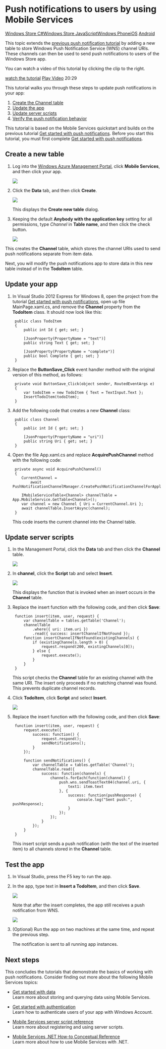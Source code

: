 <properties linkid="develop-mobile-tutorials-push-notifications-to-users-dotnet" writer="glenga" urlDisplayName="Push Notifications to Users" pageTitle="Push Notifications to app users - Windows Azure Mobile Services" title="Push Notifications to app users - Windows Azure Mobile Services" metaKeywords="" description="Learn how to push notifications to app users in Windows Store apps that use Windows Azure Mobile Services." metaCanonical="" disqusComments="1" umbracoNaviHide="1" />



# Push notifications to users by using Mobile Services

<div class="dev-center-tutorial-selector sublanding"><a href="/en-us/develop/mobile/tutorials/push-notifications-to-users-dotnet" title="Windows Store C#" class="current">Windows Store C#</a><a href="/en-us/develop/mobile/tutorials/push-notifications-to-users-js" title="Windows Store JavaScript">Windows Store JavaScript</a><a href="/en-us/develop/mobile/tutorials/push-notifications-to-users-wp8" title="Windows Phone">Windows Phone</a><a href="/en-us/develop/mobile/tutorials/push-notifications-to-users-ios" title="iOS">iOS</a>
	<a href="/en-us/develop/mobile/tutorials/push-notifications-to-users-android" title="Android">Android</a>
</div>

<div class="dev-onpage-video-clear clearfix">
<div class="dev-onpage-left-content">
<p>This topic extends the <a href="/en-us/develop/mobile/tutorials/get-started-with-push-dotnet">previous push notification tutorial</a> by adding a new table to store Windows Push Notification Service (WNS) channel URIs. These channels can then be used to send push notifications to users of the Windows Store app.</p>
<p>You can watch a video of this tutorial by clicking the clip to the right.</p>
</div>
<div class="dev-onpage-video-wrapper"><a href="http://channel9.msdn.com/Series/Windows-Azure-Mobile-Services/Windows-Store-app-Add-Push-Notifications-to-your-apps-with-Windows-Azure-Mobile-Services" target="_blank" class="label">watch the tutorial</a> <a style="background-image: url('/media/devcenter/mobile/videos/get-started-with-push-windows-store-180x120.png') !important;" href="http://channel9.msdn.com/Series/Windows-Azure-Mobile-Services/Windows-Store-app-Add-Push-Notifications-to-your-apps-with-Windows-Azure-Mobile-Services" target="_blank" class="dev-onpage-video"><span class="icon">Play Video</span></a> <span class="time">20:29</span></div>
</div>

This tutorial walks you through these steps to update push notifications in your app:

1. [Create the Channel table]
2. [Update the app]
3. [Update server scripts]
4. [Verify the push notification behavior] 

This tutorial is based on the Mobile Services quickstart and builds on the previous tutorial [Get started with push notifications]. Before you start this tutorial, you must first complete [Get started with push notifications].  

## <a name="create-table"></a>Create a new table

1. Log into the [Windows Azure Management Portal], click **Mobile Services**, and then click your app.

   ![][0]

2. Click the **Data** tab, and then click **Create**.

   ![][1]

   This displays the **Create new table** dialog.

3. Keeping the default **Anybody with the application key** setting for all permissions, type _Channel_ in **Table name**, and then click the check button.

   ![][2]

  This creates the **Channel** table, which stores the channel URIs used to send push notifications separate from item data.

Next, you will modify the push notifications app to store data in this new table instead of in the **TodoItem** table.

## <a name="update-app"></a>Update your app

1. In Visual Studio 2012 Express for Windows 8, open the project from the tutorial [Get started with push notifications], open up file MainPage.xaml.cs, and remove the **Channel** property from the **TodoItem** class. It should now look like this:

        public class TodoItem
        {
        	public int Id { get; set; }

	       	[JsonProperty(PropertyName = "text")]
	        public string Text { get; set; }
	
	        [JsonProperty(PropertyName = "complete")]
	        public bool Complete { get; set; }
        }

2. Replace the **ButtonSave_Click** event handler method with the original version of this method, as follows:

        private void ButtonSave_Click(object sender, RoutedEventArgs e)
        {
            var todoItem = new TodoItem { Text = TextInput.Text };
            InsertTodoItem(todoItem);
        }

3. Add the following code that creates a new **Channel** class:

	    public class Channel
	    {
	        public int Id { get; set; }
	
	        [JsonProperty(PropertyName = "uri")]
	        public string Uri { get; set; }
	    }

4. Open the file App.xaml.cs and replace **AcquirePushChannel** method with the following code:

	    private async void AcquirePushChannel()
	    {
	       CurrentChannel = 
               await PushNotificationChannelManager.CreatePushNotificationChannelForApplicationAsync();
	
	       IMobileServiceTable<Channel> channelTable = App.MobileService.GetTable<Channel>();
	       var channel = new Channel { Uri = CurrentChannel.Uri };
	       await channelTable.InsertAsync(channel);
        }

     This code inserts the current channel into the Channel table.

## <a name="update-scripts"></a>Update server scripts

1. In the Management Portal, click the **Data** tab and then click the **Channel** table. 

   ![][3]

2. In **channel**, click the **Script** tab and select **Insert**.
   
   ![][4]

   This displays the function that is invoked when an insert occurs in the **Channel** table.

3. Replace the insert function with the following code, and then click **Save**:

		function insert(item, user, request) {
			var channelTable = tables.getTable('Channel');
			channelTable
				.where({ uri: item.uri })
				.read({ success: insertChannelIfNotFound });
	        function insertChannelIfNotFound(existingChannels) {
        	    if (existingChannels.length > 0) {
            	    request.respond(200, existingChannels[0]);
        	    } else {
            	    request.execute();
        	    }
    	    }
	    }

   This script checks the **Channel** table for an existing channel with the same URI. The insert only proceeds if no matching channel was found. This prevents duplicate channel records.

4. Click **TodoItem**, click **Script** and select **Insert**. 

   ![][5]

5. Replace the insert function with the following code, and then click **Save**:

	    function insert(item, user, request) {
    	    request.execute({
        	    success: function() {
            	    request.respond();
            	    sendNotifications();
        	    }
    	    });

	        function sendNotifications() {
        	    var channelTable = tables.getTable('Channel');
        	    channelTable.read({
            	    success: function(channels) {
                	    channels.forEach(function(channel) {
                    	    push.wns.sendToastText04(channel.uri, {
                        	    text1: item.text
                    	    }, {
                        	    success: function(pushResponse) {
                            	    console.log("Sent push:", pushResponse);
                        	    }
                    	    });
                	    });
            	    }
        	    });
    	    }
	    }

    This insert script sends a push notification (with the text of the inserted item) to all channels stored in the **Channel** table.

## <a name="test-app"></a>Test the app

1. In Visual Studio, press the F5 key to run the app.

2. In the app, type text in **Insert a TodoItem**, and then click **Save**.

   ![][6]

   Note that after the insert completes, the app still receives a push notification from WNS.

   ![][7]

9. (Optional) Run the app on two machines at the same time, and repeat the previous step. 

    The notification is sent to all running app instances.

## Next steps

This concludes the tutorials that demonstrate the basics of working with push notifications. Consider finding out more about the following Mobile Services topics:

* [Get started with data]
  <br/>Learn more about storing and querying data using Mobile Services.

* [Get started with authentication]
  <br/>Learn how to authenticate users of your app with Windows Account.

* [Mobile Services server script reference]
  <br/>Learn more about registering and using server scripts.

* [Mobile Services .NET How-to Conceptual Reference]
  <br/>Learn more about how to use Mobile Services with .NET.
  
<!-- Anchors. -->
[Create the Channel table]: #create-table
[Update the app]: #update-app
[Update server scripts]: #update-scripts
[Verify the push notification behavior]: #test-app
[Next Steps]: #next-steps

<!-- Images. -->
[0]: ../Media/mobile-services-selection.png
[1]: ../Media/mobile-create-table.png
[2]: ../Media/mobile-create-channel-table.png
[3]: ../Media/mobile-portal-data-tables-channel.png
[4]: ../Media/mobile-insert-script-channel.png
[5]: ../Media/mobile-insert-script-push2.png
[6]: ../Media/mobile-quickstart-push1.png
[7]: ../Media/mobile-quickstart-push2.png

<!-- URLs. -->
[Windows Push Notifications & Live Connect]: http://go.microsoft.com/fwlink/?LinkID=257677
[Mobile Services server script reference]: http://go.microsoft.com/fwlink/?LinkId=262293
[My Apps dashboard]: http://go.microsoft.com/fwlink/?LinkId=262039
[Get started with Mobile Services]: /en-us/develop/mobile/how-to-guides/work-with-net-client-library/#create-new-service
[Get started with data]: ../tutorials/mobile-services-get-started-with-data-dotnet.md
[Get started with authentication]: ../tutorials/mobile-services-get-started-with-users-dotnet.md
[Get started with push notifications]: ../tutorials/mobile-services-get-started-with-push-dotnet.md
[JavaScript and HTML]: mobile-services-win8-javascript/
[WindowsAzure.com]: http://www.windowsazure.com/
[Windows Azure Management Portal]: https://manage.windowsazure.com/
[Mobile Services .NET How-to Conceptual Reference]: ../HowTo/mobile-services-client-dotnet.md
